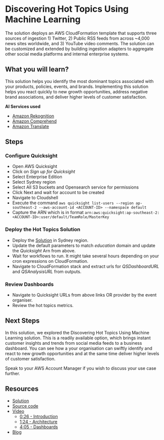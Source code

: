 # Discovering Hot Topics Using Machine Learning

The solution deploys an AWS CloudFormation template that supports three sources of ingestion 1) Twitter, 2) Public RSS feeds from across ~4,000 news sites worldwide, and 3) YouTube video comments. The solution can be customized and extended by building ingestion adapters to aggregate other social media platforms and internal enterprise systems.

## What you will learn?
This solution helps you identify the most dominant topics associated with your products, policies, events, and brands. Implementing this solution helps you react quickly to new growth opportunities, address negative brand associations, and deliver higher levels of customer satisfaction.

**AI Services used**
- [Amazon Rekognition](https://aws.amazon.com/rekognition/)
- [Amazon Comprehend](https://aws.amazon.com/comprehend/)
- [Amazon Translate](https://aws.amazon.com/translate/)

## Steps
### Configure Quicksight
- Open AWS Quicksight
- Click on *Sign up for Quicksight*
- Select Enterprise Edition 
- Select Sydney region 
- Select All S3 buckets and Opensearch service for permissions
- Click Next and wait for account to be created
- Navigate to Cloudshell
- Execute the command `aws quicksight list-users --region ap-southeast-2 --aws-account-id <ACCOUNT-ID> --namespace default`
- Capture the ARN which is in format `arn:aws:quicksight:ap-southeast-2:<ACCOUNT-ID>:user/default/TeamRole/MasterKey`
### Deploy the Hot Topics Solution
- Deploy the [Solution](https://aws.amazon.com/solutions/implementations/discovering-hot-topics-using-machine-learning/) in Sydney region.
- Update the default parameters to match *education* domain and update the *Quicksight* Arn from above.
- Wait for workflows to run. It might take several hours depending on your cron expressions on CloudFormation.
- Navigate to CloudFormation stack and extract urls for *QSDashboardURL* and *QSAnalysisURL* from outputs.
### Review Dashboards
- Navigate to Quicksight URLs from above links OR provider by the event organiser.
- Review the hot topics metrics.

## Next Steps
In this solution, we explored the Discovering Hot Topics Using Machine Learning solution. This is a readily available option, which brings instant customer insights and trends from social media feeds to a business dashboard. You can see how a your organisation can swiftly identify and react to new growth opportunities and at the same time deliver higher levels of customer satisfaction.

Speak to your AWS Account Manager if you wish to discuss your use case further.

## Resources
- [Solution](https://aws.amazon.com/solutions/implementations/discovering-hot-topics-using-machine-learning/)
- [Source code](https://github.com/aws-solutions/discovering-hot-topics-using-machine-learning)
- [Video](https://www.youtube.com/watch?v=HyamXJ7eBoM)
  - [0:26 - Introduction](https://youtu.be/HyamXJ7eBoM?t=25)
  - [1:24 - Architecture](https://youtu.be/HyamXJ7eBoM?t=84)
  - [4:05 - Dashboards](https://youtu.be/HyamXJ7eBoM?t=245)
- [Blog](https://aws.amazon.com/blogs/architecture/discovering-hot-topics-using-machine-learning/)
